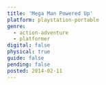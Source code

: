 ```yaml
---
title: 'Mega Man Powered Up'
platform: playstation-portable
genre:
  - action-adventure
  - platformer
digital: false
physical: true
guide: false
pending: false
posted: 2014-02-11
---
```

